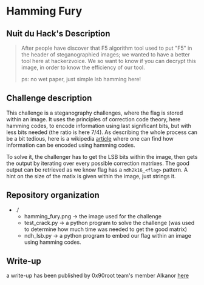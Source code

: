 # Hamming Fury

## Nuit du Hack's Description

> After people have discover that F5 algorithm tool used to put "F5" in the header of steganographied images; we wanted to have a better tool here at hackerzvoice. We so want to know if you can decrypt this image, in order to know the efficiency of our tool.
> 
> ps: no wet paper, just simple lsb hamming here!

## Challenge description

This challenge is a steganography challenges, where the flag is stored within an image. It uses the principles of correction code theory, here hamming codes, to encode information using last significant bits, but with less bits needed (the ratio is here 7/4). As describing the whole process can be a bit tedious, here is a wikipedia [article](https://fr.wikipedia.org/wiki/Code_de_Hamming_(7,4)) where one can find how information can be encoded using hamming codes.

To solve it, the challenger has to get the LSB bits within the image, then gets the output by iterating over every possible correction matrixes. The good output can be retrieved as we know flag has a `ndh2k16_<flag>` pattern. A hint on the size of the matix is given within the image, just strings it.

## Repository organization
* ./
   * hamming_fury.png -> the image used for the challenge
   * test_crack.py -> a python program to solve the challenge (was used to determine how much time was needed to get the good matrix)
   * ndh_lsb.py -> a python program to embed our flag within an image using hamming codes.
   
## Write-up
a write-up has been published by 0x90root team's member Alkanor [here](https://0x90r00t.com/2016/07/05/ndh2k16-2016-stegano-150-hamming-fury-write-up/)

